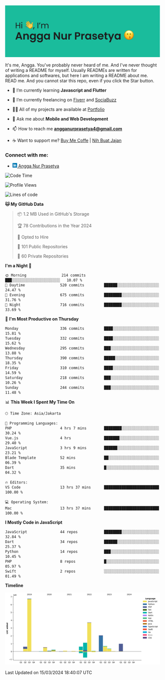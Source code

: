 ![Banner](https://github.com/prasetyanurangga/prasetyanurangga/blob/main/banner.png)

It's me, Angga. You've probably never heard of me. And I've never thought of writing a README for myself. Usually READMEs are written for applications and softwares, but here I am writing a README about me. READ me. And you cannot star this repo, even if you click the Star button.


- 🌱 I’m currently learning **Javascript and Flutter**

- 🔭 I’m currently freelancing on [Fiverr](https://www.fiverr.com/share/mYpyGx) and [SociaBuzz](https://www.sociabuzz.com/anggaprasetya/s/saya-akan-membuat-aplikasi-mobile-untuk-anda)

- 👨‍💻 All of my projects are available at [Portfolio](https://angganurprasetya.deno.dev)

- 💬 Ask me about **Mobile and Web Development**

- 📫 How to reach me **angganurprasetya4@gmail.com**

- ☕ Want to support me? [Buy Me Coffe](https://ko-fi.com/prasetyanurangga) | [Nih Buat Jajan](https://www.nihbuatjajan.com/prasetyanurangga)

<h3 align="left">Connect with me:</h3>
<ul>
<li> <a href="https://linkedin.com/in/angga-nur-prasetya-936687180" target="_blank"><img  src="https://raw.githubusercontent.com/prasetyanurangga/prasetyanurangga/main/linkedin.png" height="15" /> Angga Nur Prasetya </a> </li>
</ul>

<!--START_SECTION:waka-->
![Code Time](http://img.shields.io/badge/Code%20Time-281%20hrs%2027%20mins-blue)

![Profile Views](http://img.shields.io/badge/Profile%20Views-0-blue)

![Lines of code](https://img.shields.io/badge/From%20Hello%20World%20I%27ve%20Written-18.0%20million%20lines%20of%20code-blue)

**🐱 My GitHub Data** 

> 📦 1.2 MB Used in GitHub's Storage 
 > 
> 🏆 78 Contributions in the Year 2024
 > 
> 💼 Opted to Hire
 > 
> 📜 101 Public Repositories 
 > 
> 🔑 60 Private Repositories 
 > 
**I'm a Night 🦉** 

```text
🌞 Morning                214 commits         ███░░░░░░░░░░░░░░░░░░░░░░   10.07 % 
🌆 Daytime                520 commits         ██████░░░░░░░░░░░░░░░░░░░   24.47 % 
🌃 Evening                675 commits         ████████░░░░░░░░░░░░░░░░░   31.76 % 
🌙 Night                  716 commits         ████████░░░░░░░░░░░░░░░░░   33.69 % 
```
📅 **I'm Most Productive on Thursday** 

```text
Monday                   336 commits         ████░░░░░░░░░░░░░░░░░░░░░   15.81 % 
Tuesday                  332 commits         ████░░░░░░░░░░░░░░░░░░░░░   15.62 % 
Wednesday                295 commits         ███░░░░░░░░░░░░░░░░░░░░░░   13.88 % 
Thursday                 390 commits         █████░░░░░░░░░░░░░░░░░░░░   18.35 % 
Friday                   310 commits         ████░░░░░░░░░░░░░░░░░░░░░   14.59 % 
Saturday                 218 commits         ███░░░░░░░░░░░░░░░░░░░░░░   10.26 % 
Sunday                   244 commits         ███░░░░░░░░░░░░░░░░░░░░░░   11.48 % 
```


📊 **This Week I Spent My Time On** 

```text
🕑︎ Time Zone: Asia/Jakarta

💬 Programming Languages: 
PHP                      4 hrs 7 mins        ████████░░░░░░░░░░░░░░░░░   30.24 % 
Vue.js                   4 hrs               ███████░░░░░░░░░░░░░░░░░░   29.40 % 
JavaScript               3 hrs 9 mins        ██████░░░░░░░░░░░░░░░░░░░   23.21 % 
Blade Template           52 mins             ██░░░░░░░░░░░░░░░░░░░░░░░   06.39 % 
Dart                     35 mins             █░░░░░░░░░░░░░░░░░░░░░░░░   04.32 % 

🔥 Editors: 
VS Code                  13 hrs 37 mins      █████████████████████████   100.00 % 

💻 Operating System: 
Mac                      13 hrs 37 mins      █████████████████████████   100.00 % 
```

**I Mostly Code in JavaScript** 

```text
JavaScript               44 repos            ████████░░░░░░░░░░░░░░░░░   32.84 % 
Dart                     34 repos            ██████░░░░░░░░░░░░░░░░░░░   25.37 % 
Python                   14 repos            ███░░░░░░░░░░░░░░░░░░░░░░   10.45 % 
PHP                      8 repos             █░░░░░░░░░░░░░░░░░░░░░░░░   05.97 % 
Swift                    2 repos             ░░░░░░░░░░░░░░░░░░░░░░░░░   01.49 % 
```



**Timeline**

![Lines of Code chart](https://raw.githubusercontent.com/prasetyanurangga/prasetyanurangga/main/assets/bar_graph.png)


 Last Updated on 15/03/2024 18:40:07 UTC
<!--END_SECTION:waka-->
